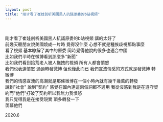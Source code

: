 ```yaml
---
layout: post
title: "剛才看了崔娃剖析美國黑人抗議原委的b站視頻"
---
```


  
&nbsp;
&nbsp;



剛才看了崔娃剖析美國黑人抗議原委的b站視頻 講的太好了
<br>
前幾天聽朋友說美國燒成一片時 覺得沒什麼 心想不就是種族歧視那點事麼
<br>
看了視頻 基本瞭解了其中的原委 同時覺得他說的很多也適合中國
<br>
比如我們平時在微博看到那麼多"新聞" 
<br>
比如我們看到拾荒老人被人拖拽的視頻 所有人都會憤怒
<br>
我們也表達憤怒 通過轉發微博 但也僅此而已 我們宣洩情感的方式就是發微博 轉微博 
<br>
我們的情感宣洩的高潮就是那條微博在一個小時內就有幾千幾萬的轉發
<br>
說到"社會" 說到"契約" 感覺在國內連這兩個詞都不適用 我從沒感到我是在遵守契約而"他們"打破了契約所以我無力我憤怒
<br>
我只覺得我是在接受現實 頂多轉發一下
<br>
羡慕他們

2020.6